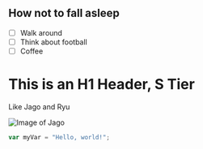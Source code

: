 ## How not to fall asleep

- [ ] Walk around 
- [ ] Think about football
- [ ] Coffee

# This is an H1 Header, S Tier

Like Jago and Ryu

![Image of Jago](https://static.wikia.nocookie.net/killerinstinct/images/f/f2/Killer_Instinct_-_Jago.png/revision/latest?cb=20160329133300)

``` javascript
var myVar = "Hello, world!";
```
